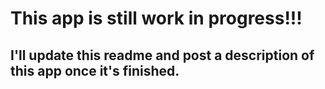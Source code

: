 # This app is still work in progress!!!

## I'll update this readme and post a description of this app once it's finished.
